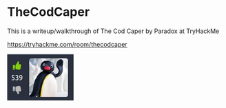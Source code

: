 # TheCodCaper
This is a writeup/walkthrough of The Cod Caper by Paradox at TryHackMe

https://tryhackme.com/room/thecodcaper

![alt_text](TheCodCaper/cod24.png "image_tooltip")


